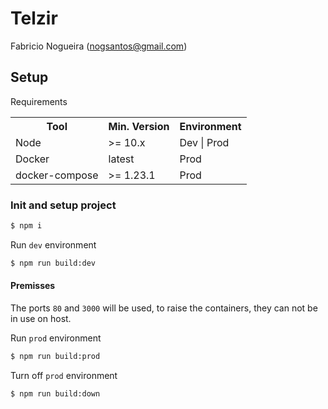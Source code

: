 # Telzir

Fabricio Nogueira (nogsantos@gmail.com)

## Setup

Requirements

<table>
    <tbody>
        <tr>
            <th>Tool</th>
            <th>Min. Version</th>
            <th>Environment</th>
        </tr>
        <tr>
            <td>Node</td>
            <td>>= 10.x</td>
            <td>Dev | Prod</td>
        </tr>
        <tr>
            <td>Docker</td>
            <td>latest</td>
            <td>Prod</td>
        </tr>
        <tr>
            <td>docker-compose</td>
            <td>>= 1.23.1</td>
            <td>Prod</td>
        </tr>
    </tbody>
</table>

### Init and setup project

```bash
$ npm i
```

Run `dev` environment

```bash
$ npm run build:dev
```

#### Premisses

The ports `80` and `3000` will be used, to raise the containers, they can not be in use on host.

Run `prod` environment

```bash
$ npm run build:prod
```

Turn off `prod` environment

```bash
$ npm run build:down
```
